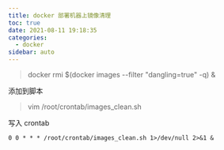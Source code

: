 ```yaml
---
title: docker 部署机器上镜像清理
toc: true
date: 2021-08-11 19:18:35
categories:
  - docker
sidebar: auto
---
```


> docker rmi $(docker images --filter "dangling=true" -q) &

添加到脚本


> vim /root/crontab/images_clean.sh

写入 crontab

```
0 0 * * * /root/crontab/images_clean.sh 1>/dev/null 2>&1 &
```
